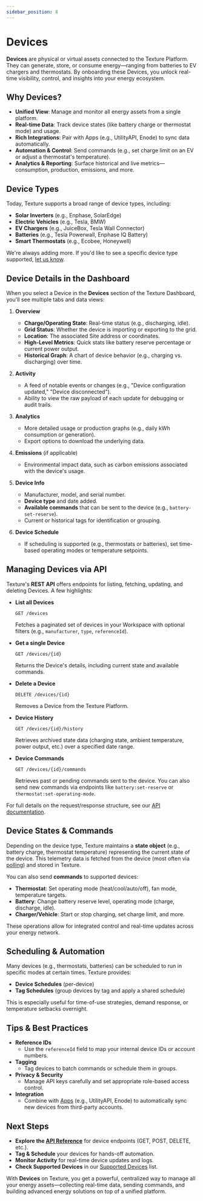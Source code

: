 ```yaml
---
sidebar_position: 8
---
```


# Devices

**Devices** are physical or virtual assets connected to the Texture Platform. They can generate, store, or consume energy—ranging from batteries to EV chargers and thermostats. By onboarding these Devices, you unlock real-time visibility, control, and insights into your energy ecosystem.

## Why Devices?

- **Unified View**: Manage and monitor all energy assets from a single platform.  
- **Real-time Data**: Track device states (like battery charge or thermostat mode) and usage.  
- **Rich Integrations**: Pair with Apps (e.g., UtilityAPI, Enode) to sync data automatically.  
- **Automation & Control**: Send commands (e.g., set charge limit on an EV or adjust a thermostat's temperature).
- **Analytics & Reporting**: Surface historical and live metrics—consumption, production, emissions, and more.

## Device Types

Today, Texture supports a broad range of device types, including:

- **Solar Inverters** (e.g., Enphase, SolarEdge)  
- **Electric Vehicles** (e.g., Tesla, BMW)  
- **EV Chargers** (e.g., JuiceBox, Tesla Wall Connector)  
- **Batteries** (e.g., Tesla Powerwall, Enphase IQ Battery)  
- **Smart Thermostats** (e.g., Ecobee, Honeywell)  

We're always adding more. If you'd like to see a specific device type supported, [let us know](https://texture.atlassian.net/servicedesk/customer/portal/2).

## Device Details in the Dashboard

When you select a Device in the **Devices** section of the Texture Dashboard, you'll see multiple tabs and data views:

1. **Overview**
   - **Charge/Operating State**: Real-time status (e.g., discharging, idle).
   - **Grid Status**: Whether the device is importing or exporting to the grid.
   - **Location**: The associated Site address or coordinates.
   - **High-Level Metrics**: Quick stats like battery reserve percentage or current power output.
   - **Historical Graph**: A chart of device behavior (e.g., charging vs. discharging) over time.

2. **Activity**  
   - A feed of notable events or changes (e.g., "Device configuration updated," "Device disconnected").
   - Ability to view the raw payload of each update for debugging or audit trails.

3. **Analytics**
   - More detailed usage or production graphs (e.g., daily kWh consumption or generation).
   - Export options to download the underlying data.

4. **Emissions** (if applicable)
   - Environmental impact data, such as carbon emissions associated with the device's usage.

5. **Device Info**  
   - Manufacturer, model, and serial number.  
   - **Device type** and date added.  
   - **Available commands** that can be sent to the device (e.g., `battery-set-reserve`).  
   - Current or historical tags for identification or grouping.  

6. **Device Schedule**  
   - If scheduling is supported (e.g., thermostats or batteries), set time-based operating modes or temperature setpoints.  

## Managing Devices via API

Texture's **REST API** offers endpoints for listing, fetching, updating, and deleting Devices. A few highlights:

- **List all Devices**  
  ```http
  GET /devices
  ```
  Fetches a paginated set of devices in your Workspace with optional filters (e.g., `manufacturer`, `type`, `referenceId`).

- **Get a single Device**  
  ```http
  GET /devices/{id}
  ```
  Returns the Device's details, including current state and available commands.

- **Delete a Device**  
  ```http
  DELETE /devices/{id}
  ```
  Removes a Device from the Texture Platform.

- **Device History**  
  ```http
  GET /devices/{id}/history
  ```
  Retrieves archived state data (charging state, ambient temperature, power output, etc.) over a specified date range.

- **Device Commands**  
  ```http
  GET /devices/{id}/commands
  ```
  Retrieves past or pending commands sent to the device. You can also send new commands via endpoints like `battery:set-reserve` or `thermostat:set-operating-mode`.

For full details on the request/response structure, see our [API documentation](/api).

## Device States & Commands

Depending on the device type, Texture maintains a **state object** (e.g., battery charge, thermostat temperature) representing the current state of the device. This telemetry data is fetched from the device (most often via [polling](/docs/devices/polling)) and stored in Texture.

You can also send **commands** to supported devices:

- **Thermostat**: Set operating mode (heat/cool/auto/off), fan mode, temperature targets.  
- **Battery**: Change battery reserve level, operating mode (charge, discharge, idle).  
- **Charger/Vehicle**: Start or stop charging, set charge limit, and more.

These operations allow for integrated control and real-time updates across your energy network.

## Scheduling & Automation

Many devices (e.g., thermostats, batteries) can be scheduled to run in specific modes at certain times. Texture provides:

- **Device Schedules** (per-device)  
- **Tag Schedules** (group devices by tag and apply a shared schedule)

This is especially useful for time-of-use strategies, demand response, or temperature setbacks overnight.

## Tips & Best Practices

- **Reference IDs**
  - Use the `referenceId` field to map your internal device IDs or account numbers.
- **Tagging**
  - Tag devices to batch commands or schedule them in groups.
- **Privacy & Security**
  - Manage API keys carefully and set appropriate role-based access control.
- **Integration**
  - Combine with [Apps](/docs/platform-concepts/apps) (e.g., UtilityAPI, Enode) to automatically sync new devices from third-party accounts.

## Next Steps

- **Explore the [API Reference](/api)** for device endpoints (GET, POST, DELETE, etc.).
- **Tag & Schedule** your devices for hands-off automation.
- **Monitor Activity** for real-time device updates and logs.
- **Check Supported Devices** in our [Supported Devices](/docs/sources/supported-devices) list.

With **Devices** on Texture, you get a powerful, centralized way to manage all your energy assets—collecting real-time data, sending commands, and building advanced energy solutions on top of a unified platform.
